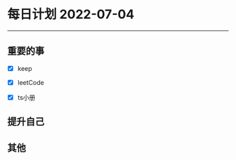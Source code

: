 #  每日计划 2022-07-04
---
## 重要的事
- [x]  keep
- [x]  leetCode
- [x]  ts小册



## 提升自己

  



## 其他









